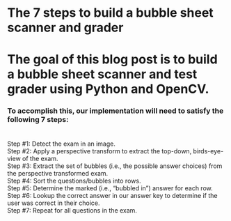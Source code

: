# The 7 steps to build a bubble sheet scanner and grader

# The goal of this blog post is to build a bubble sheet scanner and test grader using Python and OpenCV.

### To accomplish this, our implementation will need to satisfy the following 7 steps:<br><br>

Step #1: Detect the exam in an image.<br>
Step #2: Apply a perspective transform to extract the top-down, birds-eye-view of the exam.<br>
Step #3: Extract the set of bubbles (i.e., the possible answer choices) from the perspective transformed exam.<br>
Step #4: Sort the questions/bubbles into rows.<br>
Step #5: Determine the marked (i.e., “bubbled in”) answer for each row.<br>
Step #6: Lookup the correct answer in our answer key to determine if the user was correct in their choice.<br>
Step #7: Repeat for all questions in the exam.<br>